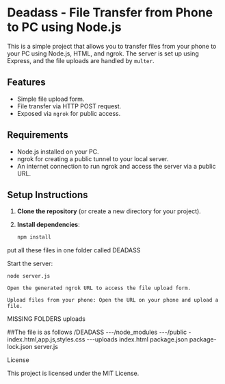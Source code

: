 # Deadass - File Transfer from Phone to PC using Node.js

This is a simple project that allows you to transfer files from your phone to your PC using Node.js, HTML, and ngrok. The server is set up using Express, and the file uploads are handled by `multer`.

## Features
- Simple file upload form.
- File transfer via HTTP POST request.
- Exposed via `ngrok` for public access.

## Requirements
- Node.js installed on your PC.
- ngrok for creating a public tunnel to your local server.
- An internet connection to run ngrok and access the server via a public URL.

## Setup Instructions

1. **Clone the repository** (or create a new directory for your project).
   
2. **Install dependencies**:

   ```bash
   npm install
put all these files in one folder called DEADASS

Start the server:

    node server.js

    Open the generated ngrok URL to access the file upload form.

    Upload files from your phone: Open the URL on your phone and upload a file.

MISSING FOLDERS 
uploads

##The file is as follows
/DEADASS
---/node_modules
---/public -index.html,app.js,styles.css
---uploads
index.html
package.json
package-lock.json
server.js

License

This project is licensed under the MIT License.
